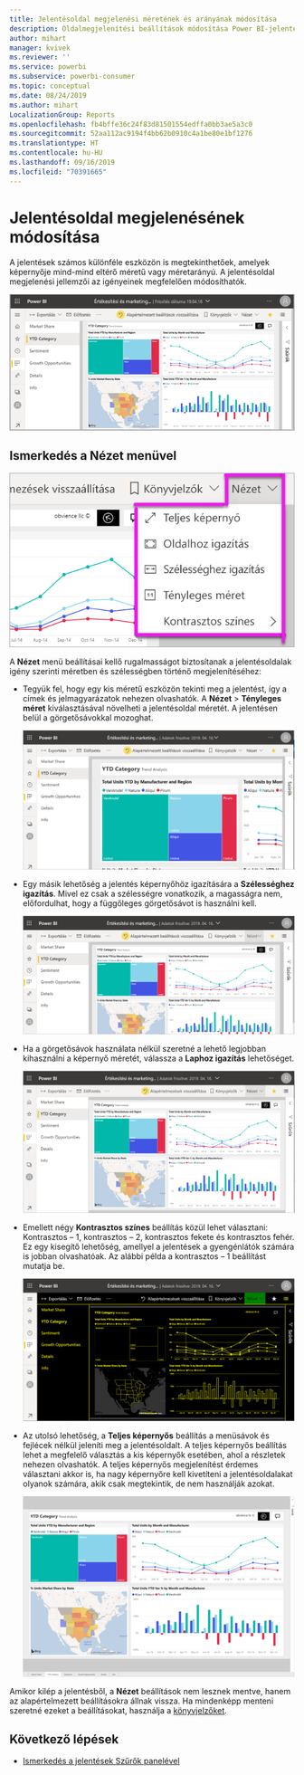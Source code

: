 ```yaml
---
title: Jelentésoldal megjelenési méretének és arányának módosítása
description: Oldalmegjelenítési beállítások módosítása Power BI-jelentésekben
author: mihart
manager: kvivek
ms.reviewer: ''
ms.service: powerbi
ms.subservice: powerbi-consumer
ms.topic: conceptual
ms.date: 08/24/2019
ms.author: mihart
LocalizationGroup: Reports
ms.openlocfilehash: fb4bffe36c24f83d81501554edffa0bb3ae5a3c0
ms.sourcegitcommit: 52aa112ac9194f4bb62b0910c4a1be80e1bf1276
ms.translationtype: HT
ms.contentlocale: hu-HU
ms.lasthandoff: 09/16/2019
ms.locfileid: "70391665"
---
```

# <a name="change-the-display-of-a-report-page"></a>Jelentésoldal megjelenésének módosítása

A jelentések számos különféle eszközön is megtekinthetőek, amelyek képernyője mind-mind eltérő méretű vagy méretarányú. A jelentésoldal megjelenési jellemzői az igényeinek megfelelően módosíthatók.

![Képernyőkép arról, hogyan jelenik meg egy jelentés a vásznon.](media/end-user-report-view/power-bi-canvas.png)

## <a name="explore-the-view-menu"></a>Ismerkedés a Nézet menüvel

![Képernyőkép a Nézet legördülő menü beállításairól.](media/end-user-report-view/power-bi-viewmenu.png)


A **Nézet** menü beállításai kellő rugalmasságot biztosítanak a jelentésoldalak igény szerinti méretben és szélességben történő megjelenítéséhez:

- Tegyük fel, hogy egy kis méretű eszközön tekinti meg a jelentést, így a címek és jelmagyarázatok nehezen olvashatók.  A **Nézet** > **Tényleges méret** kiválasztásával növelheti a jelentésoldal méretét. A jelentésen belül a görgetősávokkal mozoghat.

    ![Képernyőkép egy Tényleges méret beállítású jelentésről, amelynek a két görgetősávja ki van emelve.](media/end-user-report-view/power-bi-view-actual.png)

- Egy másik lehetőség a jelentés képernyőhöz igazítására a **Szélességhez igazítás**. Mivel ez csak a szélességre vonatkozik, a magasságra nem, előfordulhat, hogy a függőleges görgetősávot is használni kell.

  ![Képernyőkép egy Szélességhez igazítás beállítású jelentésről, amelynek a függőleges görgetősávja ki van emelve.](media/end-user-report-view/power-bi-view-width.png)

- Ha a görgetősávok használata nélkül szeretné a lehető legjobban kihasználni a képernyő méretét, válassza a **Laphoz igazítás** lehetőséget.

   ![Képernyőkép egy Laphoz igazítás beállítású jelentésről.](media/end-user-report-view/power-bi-view-fit.png)

- Emellett négy **Kontrasztos színes** beállítás közül lehet választani: Kontrasztos – 1, kontrasztos – 2, kontrasztos fekete és kontrasztos fehér. Ez egy kisegítő lehetőség, amellyel a jelentések a gyengénlátók számára is jobban olvashatóak. Az alábbi példa a kontrasztos – 1 beállítást mutatja be. 

    ![Képernyőkép egy Kontrasztos – 1 beállítású jelentésről.](media/end-user-report-view/power-bi-contrast1.png)

- Az utolsó lehetőség, a **Teljes képernyős** beállítás a menüsávok és fejlécek nélkül jeleníti meg a jelentésoldalt. A teljes képernyős beállítás lehet a megfelelő választás a kis képernyők esetében, ahol a részletek nehezen olvashatók.  A teljes képernyős megjelenítést érdemes választani akkor is, ha nagy képernyőre kell kivetíteni a jelentésoldalakat olyanok számára, akik csak megtekintik, de nem használják azokat.  

    ![a jelentés teljes képernyőn jelenik meg](media/end-user-report-view/power-bi-full-screen.png)

Amikor kilép a jelentésből, a **Nézet** beállítások nem lesznek mentve, hanem az alapértelmezett beállításokra állnak vissza. Ha mindenképp menteni szeretné ezeket a beállításokat, használja a [könyvjelzőket](end-user-bookmarks.md).

## <a name="next-steps"></a>Következő lépések

* [Ismerkedés a jelentések Szűrők panelével](end-user-report-filter.md)